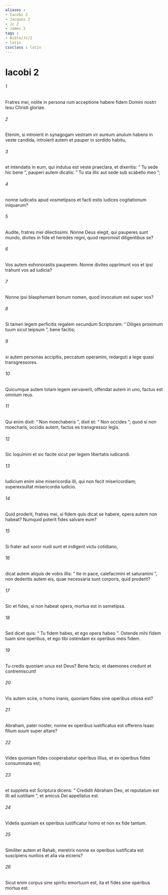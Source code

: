 ```yaml
---
aliases : 
- Iacobi 2
- Jacques 2
- Jc 2
- James 2
tags : 
- Bible/Jc/2
- latin
cssclass : latin
---
```


# Iacobi 2

###### 1
Fratres mei, nolite in persona rum acceptione habere fidem Domini nostri Iesu Christi gloriae. 
###### 2
Etenim, si introierit in synagogam vestram vir aureum anulum habens in veste candida, introierit autem et pauper in sordido habitu, 
###### 3
et intendatis in eum, qui indutus est veste praeclara, et dixeritis: “ Tu sede hic bene ”, pauperi autem dicatis: “ Tu sta illic aut sede sub scabello meo ”; 
###### 4
nonne iudicatis apud vosmetipsos et facti estis iudices cogitationum iniquarum?
###### 5
Audite, fratres mei dilectissimi. Nonne Deus elegit, qui pauperes sunt mundo, divites in fide et heredes regni, quod repromisit diligentibus se? 
###### 6
Vos autem exhonorastis pauperem. Nonne divites opprimunt vos et ipsi trahunt vos ad iudicia? 
###### 7
Nonne ipsi blasphemant bonum nomen, quod invocatum est super vos? 
###### 8
Si tamen legem perficitis regalem secundum Scripturam: “ Diliges proximum tuum sicut teipsum ”, bene facitis; 
###### 9
si autem personas accipitis, peccatum operamini, redarguti a lege quasi transgressores. 
###### 10
Quicumque autem totam legem servaverit, offendat autem in uno, factus est omnium reus. 
###### 11
Qui enim dixit: “ Non moechaberis ”, dixit et: “ Non occides ”; quod si non moecharis, occidis autem, factus es transgressor legis. 
###### 12
Sic loquimini et sic facite sicut per legem libertatis iudicandi. 
###### 13
Iudicium enim sine misericordia illi, qui non fecit misericordiam; superexsultat misericordia iudicio.
###### 14
Quid proderit, fratres mei, si fidem quis dicat se habere, opera autem non habeat? Numquid poterit fides salvare eum? 
###### 15
Si frater aut soror nudi sunt et indigent victu cotidiano, 
###### 16
dicat autem aliquis de vobis illis: “ Ite in pace, calefacimini et saturamini ”, non dederitis autem eis, quae necessaria sunt corporis, quid proderit? 
###### 17
Sic et fides, si non habeat opera, mortua est in semetipsa. 
###### 18
Sed dicet quis: “ Tu fidem habes, et ego opera habeo ”. Ostende mihi fidem tuam sine operibus, et ego tibi ostendam ex operibus meis fidem. 
###### 19
Tu credis quoniam unus est Deus? Bene facis; et daemones credunt et contremiscunt! 
###### 20
Vis autem scire, o homo inanis, quoniam fides sine operibus otiosa est? 
###### 21
Abraham, pater noster, nonne ex operibus iustificatus est offerens Isaac filium suum super altare? 
###### 22
Vides quoniam fides cooperabatur operibus illius, et ex operibus fides consummata est; 
###### 23
et suppleta est Scriptura dicens: “ Credidit Abraham Deo, et reputatum est illi ad iustitiam ”, et amicus Dei appellatus est. 
###### 24
Videtis quoniam ex operibus iustificatur homo et non ex fide tantum. 
###### 25
Similiter autem et Rahab, meretrix nonne ex operibus iustificata est suscipiens nuntios et alia via eiciens? 
###### 26
Sicut enim corpus sine spiritu emortuum est, ita et fides sine operibus mortua est.
